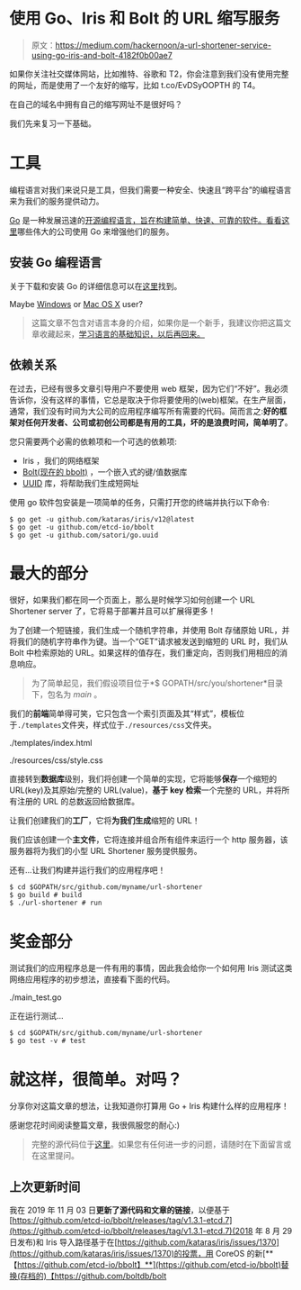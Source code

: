 # 使用 Go、Iris 和 Bolt 的 URL 缩写服务

> 原文：<https://medium.com/hackernoon/a-url-shortener-service-using-go-iris-and-bolt-4182f0b00ae7>

如果你关注社交媒体网站，比如推特、谷歌和 T2，你会注意到我们没有使用完整的网址，而是使用了一个友好的缩写，比如 t.co/EvDSyOOPTH 的 T4。

在自己的域名中拥有自己的缩写网址不是很好吗？

我们先来复习一下基础。

# 工具

编程语言对我们来说只是工具，但我们需要一种安全、快速且“跨平台”的编程语言来为我们的服务提供动力。

[Go](https://golang.org/) 是一种发展迅速的[开源编程语言，旨在构建简单、快速、可靠的软件。看看](http://www.tiobe.com/tiobe-index/)[这里](https://github.com/golang/go/wiki/GoUsers)哪些伟大的公司使用 Go 来增强他们的服务。

## 安装 Go 编程语言

关于下载和安装 Go 的详细信息可以在[这里](https://golang.org/dl/)找到。

Maybe [Windows](https://www.youtube.com/watch?v=WT5mTznJBS0) or [Mac OS X](https://www.youtube.com/watch?v=5qI8z_lB5Lw) user?

> 这篇文章不包含对语言本身的介绍，如果你是一个新手，我建议你把这篇文章收藏起来，[学习语言的基础知识，以后再回来。](https://github.com/golang/go/wiki/Learn)

## 依赖关系

在过去，已经有很多文章引导用户不要使用 web 框架，因为它们“不好”。我必须告诉你，没有这样的事情，它总是取决于你将要使用的(web)框架。在生产层面，通常，我们没有时间为大公司的应用程序编写所有需要的代码。简而言之:**好的框架对任何开发者、公司或初创公司都是有用的工具，坏的是浪费时间，简单明了**。

您只需要两个必需的依赖项和一个可选的依赖项:

*   Iris ，我们的网络框架
*   [Bolt(现在的 bbolt)](https://github.com/etcd-io/bbolt) ，一个嵌入式的键/值数据库
*   [UUID](https://en.wikipedia.org/wiki/Universally_unique_identifier) 库，将帮助我们生成短网址

使用 go 软件包安装是一项简单的任务，只需打开您的终端并执行以下命令:

```
$ go get -u github.com/kataras/iris/v12@latest
$ go get -u github.com/etcd-io/bbolt
$ go get -u github.com/satori/go.uuid
```

# 最大的部分

很好，如果我们都在同一个页面上，那么是时候学习如何创建一个 URL Shortener server 了，它将易于部署并且可以扩展得更多！

为了创建一个短链接，我们生成一个随机字符串，并使用 Bolt 存储原始 URL，并将我们的随机字符串作为键。当一个“GET”请求被发送到缩短的 URL 时，我们从 Bolt 中检索原始的 URL。如果这样的值存在，我们重定向，否则我们用相应的消息响应。

> 为了简单起见，我们假设项目位于*$ GOPATH/src/you/shortener*目录下，包名为 *main* 。

我们的**前端**简单得可笑，它只包含一个索引页面及其“样式”，模板位于`./templates`文件夹，样式位于`./resources/css`文件夹。

./templates/index.html

./resources/css/style.css

直接转到**数据库**级别，我们将创建一个简单的实现，它将能够**保存**一个缩短的 URL(key)及其原始/完整的 URL(value)，**基于 key 检索**一个完整的 URL，并将所有注册的 URL 的总数返回给数据库。

让我们创建我们的**工厂**，它将**为我们生成**缩短的 URL！

我们应该创建一个**主文件**，它将连接并组合所有组件来运行一个 http 服务器，该服务器将为我们的小型 URL Shortener 服务提供服务。

还有…让我们构建并运行我们的应用程序吧！

```
$ cd $GOPATH/src/github.com/myname/url-shortener
$ go build # build 
$ ./url-shortener # run
```

# **奖金**部分

测试我们的应用程序总是一件有用的事情，因此我会给你一个如何用 Iris 测试这类网络应用程序的初步想法，直接看下面的代码。

./main_test.go

正在运行测试…

```
$ cd $GOPATH/src/github.com/myname/url-shortener
$ go test -v # test
```

# 就这样，很简单。对吗？

分享你对这篇文章的想法，让我知道你打算用 Go + Iris 构建什么样的应用程序！

感谢您花时间阅读整篇文章，我很佩服您的耐心:)

> 完整的源代码位于[这里](https://github.com/kataras/iris/tree/master/_examples/tutorial/url-shortener)。如果您有任何进一步的问题，请随时在下面留言或在这里提问。

## 上次更新时间

我在 2019 年 11 月 03 日**更新了源代码和文章的链接**，以便基于[https://github.com/etcd-io/bbolt/releases/tag/v1.3.1-etcd.7](https://github.com/etcd-io/bbolt/releases/tag/v1.3.1-etcd.7)(2018 年 8 月 29 日发布)和 Iris 导入路径基于在[https://github.com/kataras/iris/issues/1370](https://github.com/kataras/iris/issues/1370)的投票，用 CoreOS 的新[**【https://github.com/etcd-io/bbolt】**](https://github.com/etcd-io/bbolt)替换(存档的)【https://github.com/boltdb/bolt